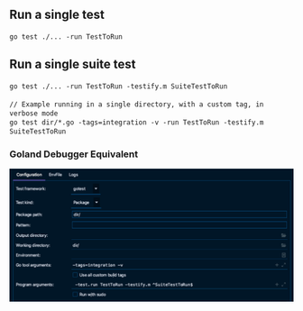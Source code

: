 ## Run a single test

```
go test ./... -run TestToRun
```

## Run a single suite test

```
go test ./... -run TestToRun -testify.m SuiteTestToRun

// Example running in a single directory, with a custom tag, in verbose mode
go test dir/*.go -tags=integration -v -run TestToRun -testify.m SuiteTestToRun
```

### Goland Debugger Equivalent

![goland-suite-test-debugger](./static/images/goland-suite-test-debugger.png)
